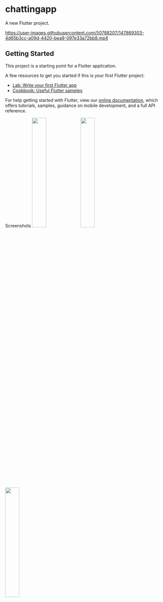 # chattingapp

A new Flutter project.

https://user-images.githubusercontent.com/50788207/147869303-4d65b3cc-a09d-4420-bea9-097e33a72bb8.mp4


## Getting Started

This project is a starting point for a Flutter application.

A few resources to get you started if this is your first Flutter project:

- [Lab: Write your first Flutter app](https://flutter.dev/docs/get-started/codelab)
- [Cookbook: Useful Flutter samples](https://flutter.dev/docs/cookbook)

For help getting started with Flutter, view our
[online documentation](https://flutter.dev/docs), which offers tutorials,
samples, guidance on mobile development, and a full API reference.

Screenshots
<img src="https://user-images.githubusercontent.com/50788207/147869335-7960baa5-65f5-45ff-baff-195c331cc7de.png" width="30%">
<img src="https://user-images.githubusercontent.com/50788207/147869363-34fc112c-e33d-497e-a865-5b76d7364142.png" width="30%">

<img src="https://user-images.githubusercontent.com/50788207/147869371-d7576048-0826-4c96-aac2-d56c15785f5b.png" width="30%">
